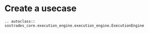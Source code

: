 # Create a usecase

```{eval-rst}
.. autoclass:: sostrades_core.execution_engine.execution_engine.ExecutionEngine
```